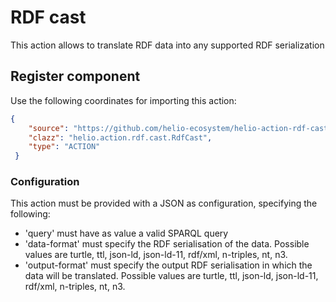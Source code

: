 # RDF cast

This action allows to translate RDF data into any supported RDF serialization

## Register component

Use the following coordinates for importing this action:

````json
{
    "source": "https://github.com/helio-ecosystem/helio-action-rdf-cast/releases/download/v0.1.0/helio-action-rdf-cast-0.1.0.jar",
    "clazz": "helio.action.rdf.cast.RdfCast",
    "type": "ACTION"
 }
````

### Configuration

This action must be provided with a JSON as configuration, specifying the following:
 - 'query' must have as value a valid SPARQL query
 - 'data-format' must specify the RDF serialisation of the data. Possible values are turtle, ttl, json-ld, json-ld-11, rdf/xml, n-triples, nt, n3.
 - 'output-format' must specify the output RDF serialisation in which the data will be translated. Possible values are turtle, ttl, json-ld, json-ld-11, rdf/xml, n-triples, nt, n3.
